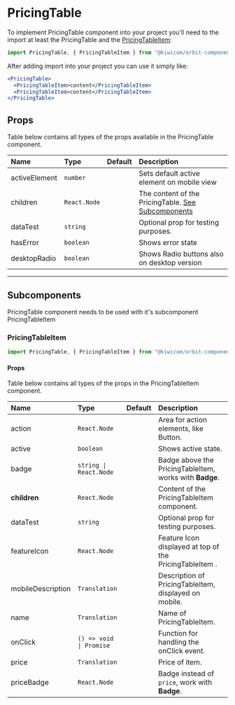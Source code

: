 # PricingTable

To implement PricingTable component into your project you'll need to the import at least the PricingTable and the [PricingTableItem](#pricingTableItem):

```jsx
import PricingTable, { PricingTableItem } from "@kiwicom/orbit-components/lib/PricingTable";
```

After adding import into your project you can use it simply like:

```jsx
<PricingTable>
  <PricingTableItem>content</PricingTableItem>
  <PricingTableItem>content</PricingTableItem>
</PricingTable>
```

## Props

Table below contains all types of the props available in the PricingTable component.

| Name          | Type         | Default | Description                                                          |
| :------------ | :----------- | :------ | :------------------------------------------------------------------- |
| activeElement | `number`     |         | Sets default active element on mobile view                           |
| children      | `React.Node` |         | The content of the PricingTable. [See Subcomponents](#subcomponents) |
| dataTest      | `string`     |         | Optional prop for testing purposes.                                  |
| hasError      | `boolean`    |         | Shows error state                                                    |
| desktopRadio  | `boolean`    |         | Shows Radio buttons also on desktop version                          |

---

## Subcomponents

PricingTable component needs to be used with it's subcomponent PricingTableItem

### PricingTableItem

```jsx
import PricingTable, { PricingTableItem } from "@kiwicom/orbit-components/lib/PricingTable";
```

#### Props

Table below contains all types of the props in the PricingTableItem component.

| Name              | Type                    | Default | Description                                             |
| :---------------- | :---------------------- | :------ | :------------------------------------------------------ |
| action            | `React.Node`            |         | Area for action elements, like Button.                  |
| active            | `boolean`               |         | Shows active state.                                     |
| badge             | `string \| React.Node`  |         | Badge above the PricingTableItem, works with **Badge**. |
| **children**      | `React.Node`            |         | Content of the PricingTableItem component.              |
| dataTest          | `string`                |         | Optional prop for testing purposes.                     |
| featureIcon       | `React.Node`            |         | Feature Icon displayed at top of the PricingTableItem . |
| mobileDescription | `Translation`           |         | Description of PricingTableItem, displayed on mobile.   |
| name              | `Translation`           |         | Name of PricingTableItem.                               |
| onClick           | `() => void \| Promise` |         | Function for handling the onClick event.                |
| price             | `Translation`           |         | Price of item.                                          |
| priceBadge        | `React.Node`            |         | Badge instead of `price`, work with **Badge**.          |
